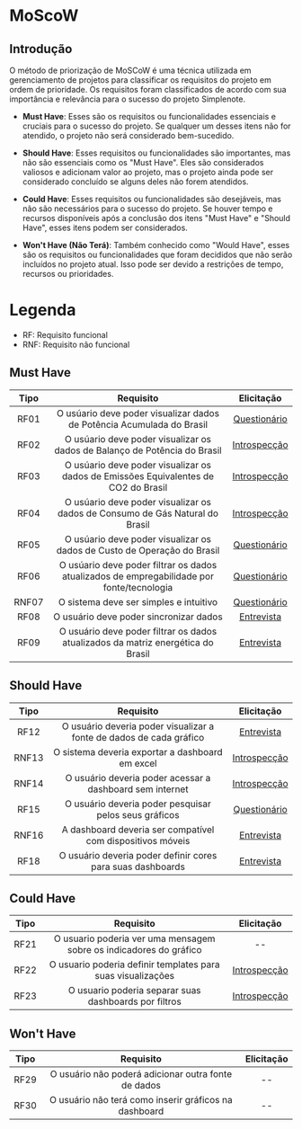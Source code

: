 # MoScoW

## Introdução

O método de priorização de MoSCoW é uma técnica utilizada em gerenciamento de projetos para classificar os requisitos do projeto em ordem de prioridade. Os requisitos foram classificados de acordo com sua importância e relevância para o sucesso do projeto Simplenote.

- **Must Have**: Esses são os requisitos ou funcionalidades essenciais e cruciais para o sucesso do projeto. Se qualquer um desses itens não for atendido, o projeto não será considerado bem-sucedido.

- **Should Have**: Esses requisitos ou funcionalidades são importantes, mas não são essenciais como os "Must Have". Eles são considerados valiosos e adicionam valor ao projeto, mas o projeto ainda pode ser considerado concluído se alguns deles não forem atendidos.

- **Could Have**: Esses requisitos ou funcionalidades são desejáveis, mas não são necessários para o sucesso do projeto. Se houver tempo e recursos disponíveis após a conclusão dos itens "Must Have" e "Should Have", esses itens podem ser considerados.

- **Won't Have (Não Terá)**: Também conhecido como "Would Have", esses são os requisitos ou funcionalidades que foram decididos que não serão incluídos no projeto atual. Isso pode ser devido a restrições de tempo, recursos ou prioridades.

# Legenda

- RF: Requisito funcional
- RNF: Requisito não funcional



## Must Have

| Tipo  |                         Requisito                          |  Elicitação  |
| :---: | :--------------------------------------------------------: | :----------: |
| RF01  |            O usúario deve poder visualizar dados de Potência Acumulada do Brasil              | [Questionário](../questionario.md) |
| RF02  |            O usúario deve poder visualizar os dados de Balanço de Potência do Brasil            | [Introspecção](https://requisitos-de-software.github.io/2023.1-Simplenote/elicitacao/Introspec%C3%A7%C3%A3o/) |
| RF03  |          O usúario deve poder visualizar os dados de Emissões Equivalentes de CO2 do Brasil          | [Introspecção](https://requisitos-de-software.github.io/2023.1-Simplenote/elicitacao/Introspec%C3%A7%C3%A3o/)|
| RF04  |           O usúario deve poder visualizar os dados de Consumo de Gás Natural do Brasil            | [Introspecção](https://requisitos-de-software.github.io/2023.1-Simplenote/elicitacao/Introspec%C3%A7%C3%A3o/)|
| RF05  |             O usúario deve poder visualizar os dados de Custo de Operação do Brasil             | [Questionário](../questionario.md) |
| RF06  |    O usúario deve poder filtrar os dados atualizados de empregabilidade por fonte/tecnologia    | [Questionário](../questionario.md) |
| RNF07 |           O sistema deve ser simples e intuitivo           | [Questionário](../questionario.md) |
| RF08  |           O usuário deve poder sincronizar dados          |  [Entrevista](../entrevista.md) |
| RF09  |     O usuário deve poder filtrar os dados atualizados da matriz energética do Brasil     |  [Entrevista](../entrevista.md) |

## Should Have

| Tipo  |                           Requisito                           |  Elicitação  |
| :---: | :-----------------------------------------------------------: | :----------: |
| RF12  |      O usuário deveria poder visualizar a fonte de dados de cada gráfico      |  [Entrevista](../entrevista.md) |
| RNF13 |         O sistema deveria exportar a dashboard em excel         | [Introspecção](https://requisitos-de-software.github.io/2023.1-Simplenote/elicitacao/Introspec%C3%A7%C3%A3o/)|
| RNF14 |       O usuário deveria poder acessar a dashboard sem internet       | [Introspecção](https://requisitos-de-software.github.io/2023.1-Simplenote/elicitacao/Introspec%C3%A7%C3%A3o/)|
| RF15  |     O usuário deveria poder pesquisar pelos seus gráficos      | [Questionário](../questionario.md) |
| RNF16 |  A dashboard deveria ser compatível com dispositivos móveis  |  [Entrevista](../entrevista.md) |
| RF18  |     O usuário deveria poder definir cores para suas dashboards      |  [Entrevista](../entrevista.md) |


## Could Have

| Tipo  |                         Requisito                          |  Elicitação  |
| :---: | :--------------------------------------------------------: | :----------: |
| RF21  |      O usuario poderia ver uma mensagem sobre os indicadores do gráfico    |      --      |
| RF22  |    O usuario poderia definir templates para suas visualizações  | [Introspecção](https://requisitos-de-software.github.io/2023.1-Simplenote/elicitacao/Introspec%C3%A7%C3%A3o/)|
| RF23  |       O usuario poderia separar suas dashboards por filtros       | [Introspecção](https://requisitos-de-software.github.io/2023.1-Simplenote/elicitacao/Introspec%C3%A7%C3%A3o/)|






## Won't Have

| Tipo |                                     Requisito                                     | Elicitação |
| :--: | :-------------------------------------------------------------------------------: | :--------: |
| RF29 |            O usuário não poderá adicionar outra fonte de dados            |     --     |
| RF30 | O usuário não terá como inserir gráficos na dashboard |     --     |


